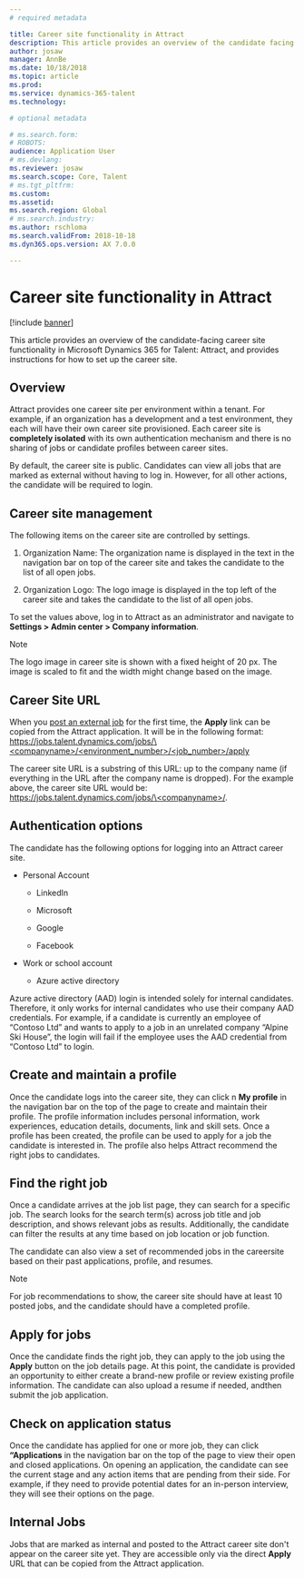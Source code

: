 ```yaml
---
# required metadata

title: Career site functionality in Attract
description: This article provides an overview of the candidate facing career site functionality in Microsoft Dynamics 365 for Talent and instructions about how to set it up.
author: josaw
manager: AnnBe
ms.date: 10/18/2018
ms.topic: article
ms.prod: 
ms.service: dynamics-365-talent
ms.technology: 

# optional metadata

# ms.search.form: 
# ROBOTS: 
audience: Application User
# ms.devlang: 
ms.reviewer: josaw
ms.search.scope: Core, Talent
# ms.tgt_pltfrm: 
ms.custom: 
ms.assetid: 
ms.search.region: Global
# ms.search.industry: 
ms.author: rschloma
ms.search.validFrom: 2018-10-18
ms.dyn365.ops.version: AX 7.0.0

---
```

# Career site functionality in Attract

[!include [banner](includes/banner.md)]

This article provides an overview of the candidate-facing career site
functionality in Microsoft Dynamics 365 for Talent: Attract, and provides instructions
for how to set up the career site.

## Overview

Attract provides one career site per environment within a tenant. For example,
if an organization has a development and a test environment, they each
will have their own career site provisioned. Each career site is **completely
isolated** with its own authentication mechanism and there is no sharing of jobs
or candidate profiles between career sites.

By default, the career site is public. Candidates can view all jobs that are
marked as external without having to log in. However, for all other actions, the
candidate will be required to login.

## Career site management

The following items on the career site are controlled by settings.

1.  Organization Name: The organization name is displayed in the text in the navigation bar on
    top of the career site and takes the candidate to the list of all open
    jobs.

2.  Organization Logo: The logo image is displayed in the top left of the career
    site and takes the candidate to the list of all open jobs.

To set the values above, log in to Attract as an administrator and navigate to **Settings \> Admin center \> Company information**.

> [!NOTE]
> The logo image in career site is shown with a fixed height of 20 px. The image is scaled to fit and the width might change based on the image.

## Career Site URL

When you [post an external job](./Creating-jobs-Attract.md#postings) for the first time, the **Apply** link can be copied from the Attract application. It will be in the following format:
[https://jobs.talent.dynamics.com/jobs/\<companyname\>/\<environment_number\>/\<job_number\>/apply](https://jobs.talent.dynamics.com/jobs/%3ccompanyname%3e/%3cenvironment_number%3e/%3cjob_number%3e/apply)

The career site URL is a substring of this URL: up to the company name (if everything in the URL after the company name is dropped). For the example above, the career site URL would be:
[https://jobs.talent.dynamics.com/jobs/\<companyname\>/](https://jobs.talent.dynamics.com/jobs/%3ccompanyname%3e/).

## Authentication options

The candidate has the following options for logging into an Attract career site.

-   Personal Account

    -   LinkedIn

    -   Microsoft

    -   Google

    -   Facebook

-   Work or school account

    -   Azure active directory

Azure active directory (AAD) login is intended solely for internal candidates. Therefore, it only works for internal candidates who use their company AAD credentials. For example, if a candidate is currently an employee of “Contoso Ltd” and wants to apply to a job in an unrelated company “Alpine Ski House”, the login will fail if the employee uses the AAD credential from “Contoso Ltd” to login.

## Create and maintain a profile

Once the candidate logs into the career site, they can click n **My profile** in the navigation bar on the top of the page to create and maintain their profile. The profile information includes personal information, work experiences, education details, documents, link and skill sets. Once a profile has been created, the profile can be used to apply for a job the candidate is interested in. The profile also helps Attract recommend the right jobs to candidates.

## Find the right job

Once a candidate arrives at the job list page, they can search for a specific job. The search looks for the search term(s) across job title and job description, and shows relevant jobs as results. Additionally, the candidate can filter the results at any time based on job location or job function.

The candidate can also view a set of recommended jobs in the careersite based on their past applications, profile, and resumes.

> [!NOTE]
> For job recommendations to show, the career site should have at least 10 posted jobs, and the candidate should have a completed profile.

## Apply for jobs

Once the candidate finds the right job, they can apply to the job using the **Apply** button on the job details page. At this point, the candidate is provided an opportunity to either create a brand-new profile or review existing profile information. The candidate can also  upload a resume if needed, andthen submit the job application.

## Check on application status

Once the candidate has applied for one or more job, they can click **“Applications** in the navigation bar on the top of the page to view their open and closed applications. On opening an application, the candidate can see the current stage and any action items that are pending from their side. For example, if they need to provide potential dates for an in-person interview, they will see their options on the page.

## Internal Jobs

Jobs that are marked as internal and posted to the Attract career site don't appear on the career site yet. They are accessible only via the direct **Apply** URL that can be copied from the Attract application.
